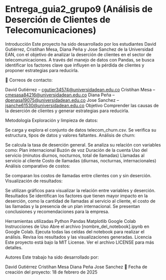 # Entrega_guia2_grupo9 (Análisis de Deserción de Clientes de Telecomunicaciones)

Introducción
Este proyecto ha sido desarrollado por los estudiantes David Gutiérrez, Cristihan Mesa, Diana Peña y Jose Sanchez de la Universidad EAN, con el objetivo de analizar la deserción de clientes en el sector de telecomunicaciones. A través del manejo de datos con Pandas, se busca identificar los factores clave que influyen en la pérdida de clientes y proponer estrategias para reducirla.

📧 Correos de contacto:

David Gutiérrez – cgutier34574@universidadean.edu.co
Cristihan Mesa – cmesasa84216@universidadean.edu.co
Diana Peña – dpenasa19075@universidadean.edu.co
Jose Sanchez – jsanche61530@universidadean.edu.co
Objetivo
Comprender las causas de la deserción de clientes y generar estrategias para reducirla.

Metodología
Exploración y limpieza de datos:

Se carga y explora el conjunto de datos telecom_churn.csv.
Se verifica su estructura, tipos de datos y valores faltantes.
Análisis de churn:

Se calcula la tasa de deserción general.
Se analiza su relación con variables como:
Plan internacional
Buzón de voz
Duración de la cuenta
Uso del servicio (minutos diurnos, nocturnos, total de llamadas)
Llamadas al servicio al cliente
Costo de llamadas (diurnas, nocturnas, internacionales)
Análisis comparativo de costos:

Se comparan los costos de llamadas entre clientes con y sin deserción.
Visualización de resultados:

Se utilizan gráficos para visualizar la relación entre variables y deserción.
Resultados
Se identifican los factores que tienen mayor impacto en la deserción, como la cantidad de llamadas al servicio al cliente, el costo de las llamadas y la presencia de un plan internacional. Se presentan conclusiones y recomendaciones para la empresa.

Herramientas utilizadas
Python
Pandas
Matplotlib
Google Colab
Instrucciones de Uso
Abre el archivo [nombre_del_notebook].ipynb en Google Colab.
Ejecuta todas las celdas del notebook para realizar el análisis.
Revisa los resultados y las visualizaciones generadas.
Licencia
Este proyecto está bajo la MIT License. Ver el archivo LICENSE para más detalles.

Autores
Este trabajo ha sido desarrollado por:

David Gutiérrez
Cristihan Mesa
Diana Peña
Jose Sanchez
📅 Fecha de creación del proyecto: 18 de febrero de 2025

